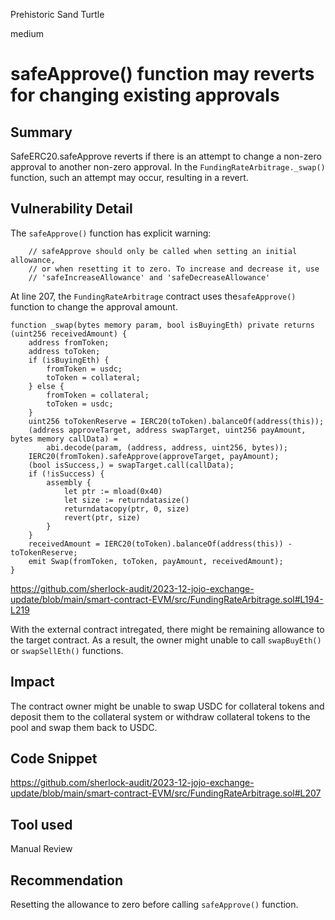 Prehistoric Sand Turtle

medium

# safeApprove() function may reverts for changing existing approvals

## Summary

SafeERC20.safeApprove reverts if there is an attempt to change a non-zero approval to another non-zero approval. In the `FundingRateArbitrage._swap()` function, such an attempt may occur, resulting in a revert.

## Vulnerability Detail

The `safeApprove()` function has explicit warning:

```solidity=46
    // safeApprove should only be called when setting an initial allowance,
    // or when resetting it to zero. To increase and decrease it, use
    // 'safeIncreaseAllowance' and 'safeDecreaseAllowance'
```

At line 207, the `FundingRateArbitrage` contract uses the`safeApprove()` function to change the approval amount.

```solidity=194
function _swap(bytes memory param, bool isBuyingEth) private returns (uint256 receivedAmount) {
    address fromToken;
    address toToken;
    if (isBuyingEth) {
        fromToken = usdc;
        toToken = collateral;
    } else {
        fromToken = collateral;
        toToken = usdc;
    }
    uint256 toTokenReserve = IERC20(toToken).balanceOf(address(this));
    (address approveTarget, address swapTarget, uint256 payAmount, bytes memory callData) =
        abi.decode(param, (address, address, uint256, bytes));
    IERC20(fromToken).safeApprove(approveTarget, payAmount);
    (bool isSuccess,) = swapTarget.call(callData);
    if (!isSuccess) {
        assembly {
            let ptr := mload(0x40)
            let size := returndatasize()
            returndatacopy(ptr, 0, size)
            revert(ptr, size)
        }
    }
    receivedAmount = IERC20(toToken).balanceOf(address(this)) - toTokenReserve;
    emit Swap(fromToken, toToken, payAmount, receivedAmount);
}
```

https://github.com/sherlock-audit/2023-12-jojo-exchange-update/blob/main/smart-contract-EVM/src/FundingRateArbitrage.sol#L194-L219

With the external contract intregated, there might be remaining allowance to the target contract. As a result, the owner might unable to call `swapBuyEth()` or `swapSellEth()` functions.

## Impact

The contract owner might be unable to swap USDC for collateral tokens and deposit them to the collateral system or withdraw collateral tokens to the pool and swap them back to USDC.

## Code Snippet

https://github.com/sherlock-audit/2023-12-jojo-exchange-update/blob/main/smart-contract-EVM/src/FundingRateArbitrage.sol#L207

## Tool used

Manual Review

## Recommendation

Resetting the allowance to zero before calling `safeApprove()` function.